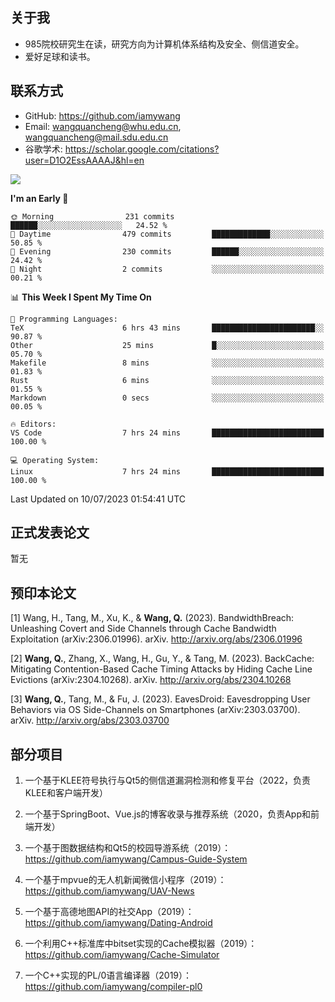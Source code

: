 ## 关于我

- 985院校研究生在读，研究方向为计算机体系结构及安全、侧信道安全。
- 爱好足球和读书。

## 联系方式

- GitHub: https://github.com/iamywang
- Email: wangquancheng@whu.edu.cn, wangquancheng@mail.sdu.edu.cn
- 谷歌学术: https://scholar.google.com/citations?user=D1O2EssAAAAJ&hl=en

![](https://github-readme-stats.vercel.app/api?username=iamywang&theme=buefy&count_private=true&show_icons=true&hide_border=true&hide_title=true)

<!--START_SECTION:waka-->
**I'm an Early 🐤** 

```text
🌞 Morning                231 commits         ██████░░░░░░░░░░░░░░░░░░░   24.52 % 
🌆 Daytime                479 commits         █████████████░░░░░░░░░░░░   50.85 % 
🌃 Evening                230 commits         ██████░░░░░░░░░░░░░░░░░░░   24.42 % 
🌙 Night                  2 commits           ░░░░░░░░░░░░░░░░░░░░░░░░░   00.21 % 
```


📊 **This Week I Spent My Time On** 

```text
💬 Programming Languages: 
TeX                      6 hrs 43 mins       ███████████████████████░░   90.87 % 
Other                    25 mins             █░░░░░░░░░░░░░░░░░░░░░░░░   05.70 % 
Makefile                 8 mins              ░░░░░░░░░░░░░░░░░░░░░░░░░   01.83 % 
Rust                     6 mins              ░░░░░░░░░░░░░░░░░░░░░░░░░   01.55 % 
Markdown                 0 secs              ░░░░░░░░░░░░░░░░░░░░░░░░░   00.05 % 

🔥 Editors: 
VS Code                  7 hrs 24 mins       █████████████████████████   100.00 % 

💻 Operating System: 
Linux                    7 hrs 24 mins       █████████████████████████   100.00 % 
```


 Last Updated on 10/07/2023 01:54:41 UTC
<!--END_SECTION:waka-->

## 正式发表论文

暂无

## 预印本论文

[1] Wang, H., Tang, M., Xu, K., & **Wang, Q.** (2023). BandwidthBreach: Unleashing Covert and Side Channels through Cache Bandwidth Exploitation (arXiv:2306.01996). arXiv. http://arxiv.org/abs/2306.01996

[2] **Wang, Q.**, Zhang, X., Wang, H., Gu, Y., & Tang, M. (2023). BackCache: Mitigating Contention-Based Cache Timing Attacks by Hiding Cache Line Evictions (arXiv:2304.10268). arXiv. http://arxiv.org/abs/2304.10268

[3] **Wang, Q.**, Tang, M., & Fu, J. (2023). EavesDroid: Eavesdropping User Behaviors via OS Side-Channels on Smartphones (arXiv:2303.03700). arXiv. http://arxiv.org/abs/2303.03700

## 部分项目

1. 一个基于KLEE符号执行与Qt5的侧信道漏洞检测和修复平台（2022，负责KLEE和客户端开发）

2. 一个基于SpringBoot、Vue.js的博客收录与推荐系统（2020，负责App和前端开发）

3. 一个基于图数据结构和Qt5的校园导游系统（2019）：https://github.com/iamywang/Campus-Guide-System

4. 一个基于mpvue的无人机新闻微信小程序（2019）：https://github.com/iamywang/UAV-News

5. 一个基于高德地图API的社交App（2019）：https://github.com/iamywang/Dating-Android

6. 一个利用C++标准库中bitset实现的Cache模拟器（2019）：https://github.com/iamywang/Cache-Simulator

7. 一个C++实现的PL/0语言编译器（2019）：https://github.com/iamywang/compiler-pl0
